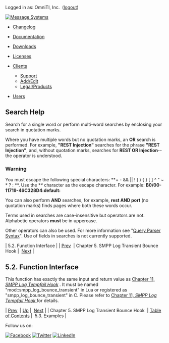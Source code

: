 Logged in as: OmniTI, Inc.  ([logout](https://support.messagesystems.com/logout.php))

[![Message Systems](https://support.messagesystems.com/images/ms-white205.png)](https://support.messagesystems.com/start.php) 

*   [Changelog](https://support.messagesystems.com/start.php?show=changelog)
*   [Documentation](https://support.messagesystems.com/docs/)
*   [Downloads](https://support.messagesystems.com/start.php)

*   [Licenses](https://support.messagesystems.com/license_summary.php)
*   <a href="">Clients</a>
    *   [Support](https://support.messagesystems.com/cs.php)
    *   [Add/Edit](https://support.messagesystems.com/edit_client.php)
    *   [Legal/Products](https://support.messagesystems.com/edit_products.php)
*   [Users](https://support.messagesystems.com/edit_customer.php)

## Search Help

Search for a single word or perform multi-word searches by enclosing your search in quotation marks.

Where you have multiple words but no quotation marks, an **OR** search is performed. For example, **"REST Injection"** searches for the phrase **"REST Injection"**, and, without quotation marks, searches for **REST OR Injection**--the operator is understood.

### Warning

You must escape the following special characters: **+ - && || ! ( ) { } [ ] ^ " ~ * ? : \**. Use the **\** character as the escape character. For example: **B0/00-11719-46C328D4\:default\:**

You can also perform **AND** searches, for example, **rest AND port** (no quotation marks) finds pages where both these words occur.

Terms used in searches are case-insensitive but operators are not. Alphabetic operators **must** be in uppercase.

Other operators can also be used. For more information see "[Query Parser Syntax](https://lucene.apache.org/core/old_versioned_docs/versions/3_0_0/queryparsersyntax.html)". Use of fields in searches is not currently supported.

| 5.2. Function Interface |
| [Prev](SMPPLogTransientBounceHook.php)  | Chapter 5. SMPP Log Transient Bounce Hook |  [Next](SMPPLogTransientBounceHook.examples.php) |

## 5.2. Function Interface

This function has exactly the same input and return value as [Chapter 11, *SMPP Log Tempfail Hook*](SMPPLogTempfailHook.php "Chapter 11. SMPP Log Tempfail Hook") . It must be named "mod::smpp_log_bounce_transient" in Lua or registered as "smpp_log_bounce_transient" in C. Please refer to [Chapter 11, *SMPP Log Tempfail Hook*                  ](SMPPLogTempfailHook.php "Chapter 11. SMPP Log Tempfail Hook") for details.

| [Prev](SMPPLogTransientBounceHook.php)  | [Up](SMPPLogTransientBounceHook.php) |  [Next](SMPPLogTransientBounceHook.examples.php) |
| Chapter 5. SMPP Log Transient Bounce Hook  | [Table of Contents](index.php) |  5.3. Examples |

Follow us on:

[![Facebook](https://support.messagesystems.com/images/icon-facebook.png)](http://www.facebook.com/messagesystems) [![Twitter](https://support.messagesystems.com/images/icon-twitter.png)](http://twitter.com/#!/MessageSystems) [![LinkedIn](https://support.messagesystems.com/images/icon-linkedin.png)](http://www.linkedin.com/company/message-systems)